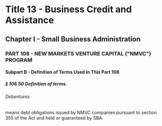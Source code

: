 
# Title 13 - Business Credit and Assistance
## Chapter I - Small Business Administration
### PART 108 - NEW MARKETS VENTURE CAPITAL ("NMVC") PROGRAM
#### Subpart B - Definition of Terms Used in This Part 108
##### § 108.50 Definition of terms.
###### Debentures

means debt obligations issued by NMVC companies pursuant to section 355 of the Act and held or guaranteed by SBA.
